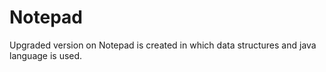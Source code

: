 # Notepad
Upgraded version on Notepad is created in which data structures and java language is used.
